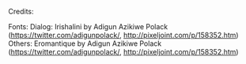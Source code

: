 
Credits:


Fonts:
	Dialog: Irishalini by Adigun Azikiwe Polack (https://twitter.com/adigunpolack/, http://pixeljoint.com/p/158352.htm)
	Others: Eromantique by Adigun Azikiwe Polack (https://twitter.com/adigunpolack/, http://pixeljoint.com/p/158352.htm)